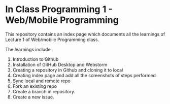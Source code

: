 # In Class Programming 1 - Web/Mobile Programming

This repository contains an index page which documents all the learnings of Lecture 1 of Web/mobile Programming class.

The learnings include:
1. Introduction to Github
2. Installation of GitHub Desktop and Webstorm
3. Creating a repository in Github and cloning it to local
4. Creating index page and add all the screenshots of steps performed
5. Sync local and remote repo
6. Fork an existing repo
7. Create a branch in repository.
8. Create a new issue.
